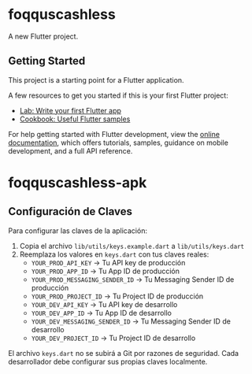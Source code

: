 # foqquscashless

A new Flutter project.

## Getting Started

This project is a starting point for a Flutter application.

A few resources to get you started if this is your first Flutter project:

- [Lab: Write your first Flutter app](https://docs.flutter.dev/get-started/codelab)
- [Cookbook: Useful Flutter samples](https://docs.flutter.dev/cookbook)

For help getting started with Flutter development, view the
[online documentation](https://docs.flutter.dev/), which offers tutorials,
samples, guidance on mobile development, and a full API reference.
# foqquscashless-apk

## Configuración de Claves

Para configurar las claves de la aplicación:

1. Copia el archivo `lib/utils/keys.example.dart` a `lib/utils/keys.dart`
2. Reemplaza los valores en `keys.dart` con tus claves reales:
   - `YOUR_PROD_API_KEY` → Tu API key de producción
   - `YOUR_PROD_APP_ID` → Tu App ID de producción
   - `YOUR_PROD_MESSAGING_SENDER_ID` → Tu Messaging Sender ID de producción
   - `YOUR_PROD_PROJECT_ID` → Tu Project ID de producción
   - `YOUR_DEV_API_KEY` → Tu API key de desarrollo
   - `YOUR_DEV_APP_ID` → Tu App ID de desarrollo
   - `YOUR_DEV_MESSAGING_SENDER_ID` → Tu Messaging Sender ID de desarrollo
   - `YOUR_DEV_PROJECT_ID` → Tu Project ID de desarrollo

El archivo `keys.dart` no se subirá a Git por razones de seguridad. Cada desarrollador debe configurar sus propias claves localmente.
